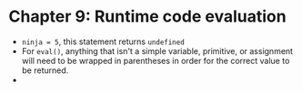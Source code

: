 # Chapter 9: Runtime code evaluation
* `ninja = 5`, this statement returns `undefined`
* For `eval()`, anything that isn't a simple variable, primitive, or assignment will need to be wrapped in parentheses in order for the correct value to be returned.
* 

